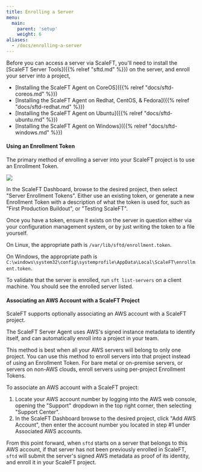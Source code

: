 ```yaml
---
title: Enrolling a Server
menu:
  main:
    parent: 'setup'
    weight: 6
aliases:
  - /docs/enrolling-a-server
---
```


Before you can access a server via ScaleFT, you'll need to install
the [ScaleFT Server Tools]({{% relref "sftd.md" %}}) on the server,
and enroll your server into a project,

- [Installing the ScaleFT Agent on CoreOS]({{% relref "docs/sftd-coreos.md" %}})
- [Installing the ScaleFT Agent on Redhat, CentOS, & Fedora]({{% relref "docs/sftd-redhat.md" %}})
- [Installing the ScaleFT Agent on Ubuntu]({{% relref "docs/sftd-ubuntu.md" %}})
- [Installing the ScaleFT Agent on Windows]({{% relref "docs/sftd-windows.md" %}})

#### Using an Enrollment Token

The primary method of enrolling a server into your ScaleFT project is
to use an Enrollment Token.

<img src="/docs/static/basic-usage-images/Server-Setup.png" class="center-block" style="max-width: 681px;" />

In the ScaleFT Dashboard, browse to the desired project, then select
"Server Enrollment Tokens". Either use an existing token, or generate a new
Enrollment Token with a description of what the token is used for, such as
"First Production Buildout", or "Testing ScaleFT".

Once you have a token, ensure it exists on the server in question either via
your configuration management system, or by just writing the token to a file
yourself.

On Linux, the appropriate path is `/var/lib/sftd/enrollment.token`.

On Windows, the appropriate path is `C:\windows\system32\config\systemprofile\AppData\Local\ScaleFT\enrollment.token`.

To validate that the server is enrolled, run `sft list-servers` on
a client machine. You should see the enrolled server listed.

#### Associating an AWS Account with a ScaleFT Project

ScaleFT supports optionally associating an AWS account with a ScaleFT project.

The ScaleFT Server Agent uses AWS's signed instance metadata to identify itself, and can
automatically enroll into a project in your team.

This method is best when all your AWS servers will belong to only one project.
You can use this method to enroll servers into that project instead of using an
Enrollment Token. For bare metal or on-premise servers, or servers on non-AWS
clouds, enroll servers using per-project Enrollment Tokens.

To associate an AWS account with a ScaleFT project:

1. Locate your AWS account number by logging into the AWS web console, opening
   the "Support" dropdown in the top right corner, then selecting "Support
   Center".
2. In the ScaleFT Dashboard browse to the desired project, click "Add AWS Account",
   then enter the account number you located in step #1 under Associated AWS accounts.

From this point forward, when `sftd` starts on a server that belongs to this AWS
account, if that server has not been previously enrolled in ScaleFT, `sftd` will
submit the server's signed AWS metadata as proof of its identity, and enroll it
in your ScaleFT project.

<!-- todo: link to server install docs -->
